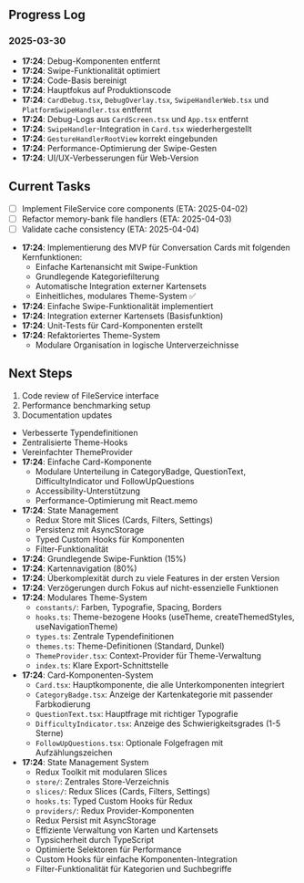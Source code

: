 ## Progress Log

### 2025-03-30

- **17:24**: Debug-Komponenten entfernt
- **17:24**: Swipe-Funktionalität optimiert
- **17:24**: Code-Basis bereinigt
- **17:24**: Hauptfokus auf Produktionscode
- **17:24**: `CardDebug.tsx`, `DebugOverlay.tsx`, `SwipeHandlerWeb.tsx` und `PlatformSwipeHandler.tsx` entfernt
- **17:24**: Debug-Logs aus `CardScreen.tsx` und `App.tsx` entfernt
- **17:24**: `SwipeHandler`-Integration in `Card.tsx` wiederhergestellt
- **17:24**: `GestureHandlerRootView` korrekt eingebunden
- **17:24**: Performance-Optimierung der Swipe-Gesten
- **17:24**: UI/UX-Verbesserungen für Web-Version

## Current Tasks

- [ ] Implement FileService core components (ETA: 2025-04-02)
- [ ] Refactor memory-bank file handlers (ETA: 2025-04-03)
- [ ] Validate cache consistency (ETA: 2025-04-04)
- **17:24**: Implementierung des MVP für Conversation Cards mit folgenden Kernfunktionen:
  - Einfache Kartenansicht mit Swipe-Funktion
  - Grundlegende Kategoriefilterung
  - Automatische Integration externer Kartensets
  - Einheitliches, modulares Theme-System ✅
- **17:24**: Einfache Swipe-Funktionalität implementiert
- **17:24**: Integration externer Kartensets (Basisfunktion)
- **17:24**: Unit-Tests für Card-Komponenten erstellt
- **17:24**: Refaktoriertes Theme-System
  - Modulare Organisation in logische Unterverzeichnisse

## Next Steps

1. Code review of FileService interface
2. Performance benchmarking setup
3. Documentation updates

- Verbesserte Typendefinitionen
- Zentralisierte Theme-Hooks
- Vereinfachter ThemeProvider
- **17:24**: Einfache Card-Komponente
  - Modulare Unterteilung in CategoryBadge, QuestionText, DifficultyIndicator und FollowUpQuestions
  - Accessibility-Unterstützung
  - Performance-Optimierung mit React.memo
- **17:24**: State Management
  - Redux Store mit Slices (Cards, Filters, Settings)
  - Persistenz mit AsyncStorage
  - Typed Custom Hooks für Komponenten
  - Filter-Funktionalität
- **17:24**: Grundlegende Swipe-Funktion (15%)
- **17:24**: Kartennavigation (80%)
- **17:24**: Überkomplexität durch zu viele Features in der ersten Version
- **17:24**: Verzögerungen durch Fokus auf nicht-essenzielle Funktionen
- **17:24**: Modulares Theme-System
  - `constants/`: Farben, Typografie, Spacing, Borders
  - `hooks.ts`: Theme-bezogene Hooks (useTheme, createThemedStyles, useNavigationTheme)
  - `types.ts`: Zentrale Typendefinitionen
  - `themes.ts`: Theme-Definitionen (Standard, Dunkel)
  - `ThemeProvider.tsx`: Context-Provider für Theme-Verwaltung
  - `index.ts`: Klare Export-Schnittstelle
- **17:24**: Card-Komponenten-System
  - `Card.tsx`: Hauptkomponente, die alle Unterkomponenten integriert
  - `CategoryBadge.tsx`: Anzeige der Kartenkategorie mit passender Farbkodierung
  - `QuestionText.tsx`: Hauptfrage mit richtiger Typografie
  - `DifficultyIndicator.tsx`: Anzeige des Schwierigkeitsgrades (1-5 Sterne)
  - `FollowUpQuestions.tsx`: Optionale Folgefragen mit Aufzählungszeichen
- **17:24**: State Management System
  - Redux Toolkit mit modularen Slices
  - `store/`: Zentrales Store-Verzeichnis
  - `slices/`: Redux Slices (Cards, Filters, Settings)
  - `hooks.ts`: Typed Custom Hooks für Redux
  - `providers/`: Redux Provider-Komponenten
  - Redux Persist mit AsyncStorage
  - Effiziente Verwaltung von Karten und Kartensets
  - Typsicherheit durch TypeScript
  - Optimierte Selektoren für Performance
  - Custom Hooks für einfache Komponenten-Integration
  - Filter-Funktionalität für Kategorien und Suchbegriffe
